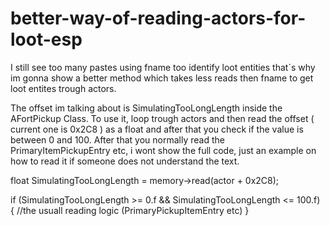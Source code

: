 # better-way-of-reading-actors-for-loot-esp
I still see too many pastes using fname too identify loot entities that´s why im gonna show
a better method which takes less reads then fname to get loot entites trough actors.

The offset im talking about is SimulatingTooLongLength inside the AFortPickup Class.
To use it, loop trough actors and then read the offset ( current one is 0x2C8 ) as a float and after that
you check if the value is between 0 and 100. After that you normally read the PrimaryItemPickupEntry etc, 
i wont show the full code, just an example on how to read it if someone does not understand the text.

 float SimulatingTooLongLength = memory->read<float>(actor + 0x2C8);
 
if (SimulatingTooLongLength >= 0.f && SimulatingTooLongLength <= 100.f) {
   //the usuall reading logic (PrimaryPickupItemEntry etc)
 }

